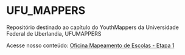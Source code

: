 # UFU_MAPPERS
Repositório destinado ao capítulo do YouthMappers da Universidade Federal de Uberlandia, UFUMAPPERS


Acesse nosso conteúdo: 
[Oficina Mapeamento de Escolas - Etapa 1](/master/Oficina_Mapeamento_de_Escolas.md)
